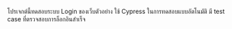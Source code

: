 โปรเจกต์นี้ทดสอบระบบ Login ของเว็บตัวอย่าง
ใช้ Cypress ในการทดสอบแบบอัตโนมัติ
มี test case ที่ตรวจสอบการล็อกอินสำเร็จ